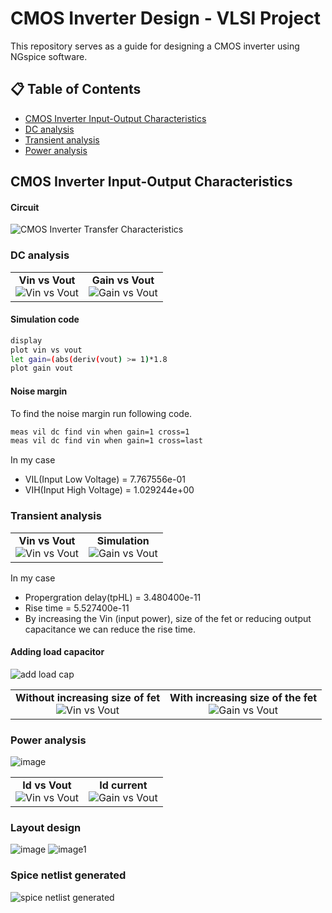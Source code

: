 # CMOS Inverter Design - VLSI Project

This repository serves as a guide for designing a CMOS inverter using NGspice software.

## 📋 Table of Contents
- [CMOS Inverter Input-Output Characteristics](#vinvsvut)
- [DC analysis](#dcanalyis)
- [Transient analysis](#transientanalysis)
- [Power analysis](#poweranalysis)

## CMOS Inverter Input-Output Characteristics
#### Circuit
![CMOS Inverter Transfer Characteristics](https://github.com/maduwanthasl/Cmos-inverter-design-VLSI-project/blob/main/second_test/inv_vtc.png?raw=true)
### DC analysis

<table>
  <tr>
    <td align="center">
      <strong>Vin vs Vout</strong><br>
      <img src="https://github.com/maduwanthasl/Cmos-inverter-design-VLSI-project/blob/main/second_test/Vin%20vs%20vout.png?raw=true" alt="Vin vs Vout" style="max-width:100%;">
    </td>
    <td align="center">
      <strong>Gain vs Vout</strong><br>
      <img src="https://github.com/maduwanthasl/Cmos-inverter-design-VLSI-project/blob/main/second_test/gain%20vs%20vout.png?raw=true" alt="Gain vs Vout" style="max-width:100%;">
    </td>
  </tr>
</table>

#### Simulation code
```sh
display
plot vin vs vout
let gain=(abs(deriv(vout) >= 1)*1.8
plot gain vout
```
#### Noise margin
To find the noise margin run following code.
```sh
meas vil dc find vin when gain=1 cross=1
meas vil dc find vin when gain=1 cross=last
```
In my case

- VIL(Input Low Voltage) = 7.767556e-01
- VIH(Input High Voltage) = 1.029244e+00

### Transient analysis

<table>
  <tr>
    <td align="center">
      <strong>Vin vs Vout</strong><br>
      <img src="https://github.com/maduwanthasl/Cmos-inverter-design-VLSI-project/blob/main/second_test/Vin%20vs%20Vout%20-%20tran.png?raw=true" alt="Vin vs Vout" style="max-width:100%;">
    </td>
    <td align="center">
      <strong>Simulation</strong><br>
      <img src="https://github.com/maduwanthasl/Cmos-inverter-design-VLSI-project/blob/main/second_test/Propergration%20delay%20cal-%20simulation.png?raw=true" alt="Gain vs Vout" style="max-width:100%;">
    </td>
  </tr>
</table>

In my case

- Propergration delay(tpHL) = 3.480400e-11
- Rise time = 5.527400e-11
- By increasing the Vin (input power), size of the fet or reducing output capacitance we can reduce the rise time.

#### Adding load capacitor
![add load cap](https://github.com/maduwanthasl/Cmos-inverter-design-VLSI-project/assets/107339150/bc479ee5-e182-4da4-88b6-8cc41bdb4148)

<table>
  <tr>
    <td align="center">
      <strong>Without increasing size of fet</strong><br>
      <img src="https://github.com/maduwanthasl/Cmos-inverter-design-VLSI-project/assets/107339150/9195e22c-e87d-428c-9fb0-76fbbbb1d508" alt="Vin vs Vout" style="max-width:100%;">
    </td>
    <td align="center">
      <strong>With increasing size of the fet</strong><br>
      <img src="https://github.com/maduwanthasl/Cmos-inverter-design-VLSI-project/assets/107339150/d097becb-6598-4491-9bd3-0cb2d4c8b5b6" alt="Gain vs Vout" style="max-width:100%;">
    </td>
  </tr>
</table>

### Power analysis
![image](https://github.com/maduwanthasl/Cmos-inverter-design-VLSI-project/assets/107339150/ad37a358-25f5-434b-970a-963e730df7fb)

<table>
  <tr>
    <td align="center">
      <strong>Id vs Vout</strong><br>
      <img src="https://github.com/maduwanthasl/Cmos-inverter-design-VLSI-project/assets/107339150/fd5bd570-7505-4a21-8e86-464cd01c7259" alt="Vin vs Vout" style="max-width:100%;">
    </td>
    <td align="center">
      <strong>Id current</strong><br>
      <img src="https://github.com/maduwanthasl/Cmos-inverter-design-VLSI-project/assets/107339150/6a8a46ba-f2a8-4e70-a2b5-71c796933f0f" alt="Gain vs Vout" style="max-width:100%;">
    </td>
  </tr>
</table>


### Layout design
![image](https://github.com/maduwanthasl/Cmos-inverter-design-VLSI-project/blob/main/Layout%20design/Layout%20design.png)
![image1](https://github.com/user-attachments/assets/15625718-0b63-4679-9f7b-7767c2de8c04)


### Spice netlist generated
![spice netlist generated](https://github.com/maduwanthasl/Cmos-inverter-design-VLSI-project/blob/main/Layout%20design/Generated%20spice.png)
